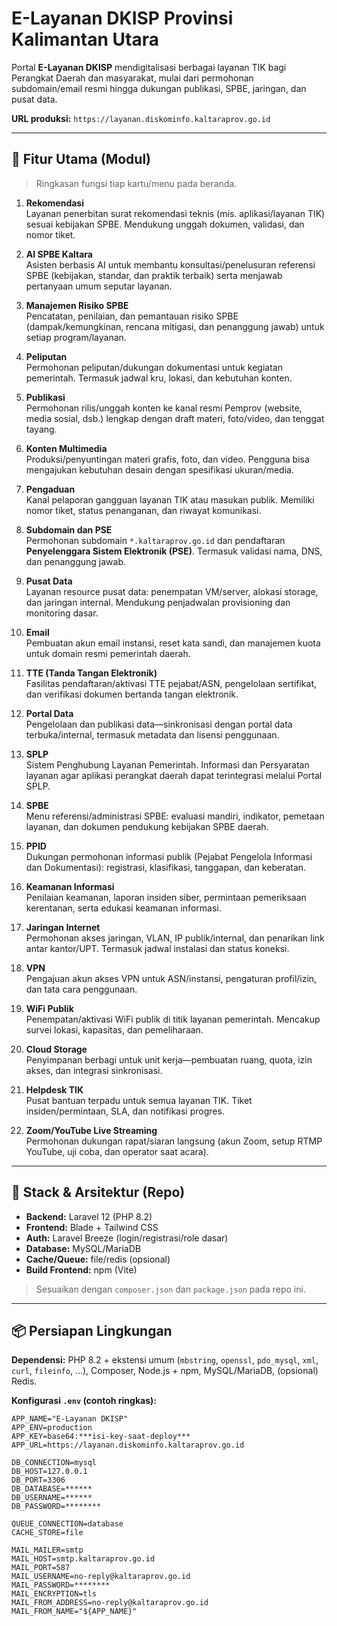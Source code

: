 # E-Layanan DKISP Provinsi Kalimantan Utara

Portal **E-Layanan DKISP** mendigitalisasi berbagai layanan TIK bagi Perangkat Daerah dan masyarakat, mulai dari permohonan subdomain/email resmi hingga dukungan publikasi, SPBE, jaringan, dan pusat data.

**URL produksi:** `https://layanan.diskominfo.kaltaraprov.go.id`

---

## 🌟 Fitur Utama (Modul)

> Ringkasan fungsi tiap kartu/menu pada beranda.

1. **Rekomendasi**  
   Layanan penerbitan surat rekomendasi teknis (mis. aplikasi/layanan TIK) sesuai kebijakan SPBE. Mendukung unggah dokumen, validasi, dan nomor tiket.

2. **AI SPBE Kaltara**  
   Asisten berbasis AI untuk membantu konsultasi/penelusuran referensi SPBE (kebijakan, standar, dan praktik terbaik) serta menjawab pertanyaan umum seputar layanan.

3. **Manajemen Risiko SPBE**  
   Pencatatan, penilaian, dan pemantauan risiko SPBE (dampak/kemungkinan, rencana mitigasi, dan penanggung jawab) untuk setiap program/layanan.

4. **Peliputan**  
   Permohonan peliputan/dukungan dokumentasi untuk kegiatan pemerintah. Termasuk jadwal kru, lokasi, dan kebutuhan konten.

5. **Publikasi**  
   Permohonan rilis/unggah konten ke kanal resmi Pemprov (website, media sosial, dsb.) lengkap dengan draft materi, foto/video, dan tenggat tayang.

6. **Konten Multimedia**  
   Produksi/penyuntingan materi grafis, foto, dan video. Pengguna bisa mengajukan kebutuhan desain dengan spesifikasi ukuran/media.

7. **Pengaduan**  
   Kanal pelaporan gangguan layanan TIK atau masukan publik. Memiliki nomor tiket, status penanganan, dan riwayat komunikasi.

8. **Subdomain dan PSE**  
   Permohonan subdomain `*.kaltaraprov.go.id` dan pendaftaran **Penyelenggara Sistem Elektronik (PSE)**. Termasuk validasi nama, DNS, dan penanggung jawab.

9. **Pusat Data**  
   Layanan resource pusat data: penempatan VM/server, alokasi storage, dan jaringan internal. Mendukung penjadwalan provisioning dan monitoring dasar.

10. **Email**  
    Pembuatan akun email instansi, reset kata sandi, dan manajemen kuota untuk domain resmi pemerintah daerah.

11. **TTE (Tanda Tangan Elektronik)**  
    Fasilitas pendaftaran/aktivasi TTE pejabat/ASN, pengelolaan sertifikat, dan verifikasi dokumen bertanda tangan elektronik.

12. **Portal Data**  
    Pengelolaan dan publikasi data—sinkronisasi dengan portal data terbuka/internal, termasuk metadata dan lisensi penggunaan.

13. **SPLP**  
    Sistem Penghubung Layanan Pemerintah. Informasi dan Persyaratan layanan agar aplikasi perangkat daerah dapat terintegrasi melalui Portal SPLP.

14. **SPBE**  
    Menu referensi/administrasi SPBE: evaluasi mandiri, indikator, pemetaan layanan, dan dokumen pendukung kebijakan SPBE daerah.

15. **PPID**  
    Dukungan permohonan informasi publik (Pejabat Pengelola Informasi dan Dokumentasi): registrasi, klasifikasi, tanggapan, dan keberatan.

16. **Keamanan Informasi**  
    Penilaian keamanan, laporan insiden siber, permintaan pemeriksaan kerentanan, serta edukasi keamanan informasi.

17. **Jaringan Internet**  
    Permohonan akses jaringan, VLAN, IP publik/internal, dan penarikan link antar kantor/UPT. Termasuk jadwal instalasi dan status koneksi.

18. **VPN**  
    Pengajuan akun akses VPN untuk ASN/instansi, pengaturan profil/izin, dan tata cara penggunaan.

19. **WiFi Publik**  
    Penempatan/aktivasi WiFi publik di titik layanan pemerintah. Mencakup survei lokasi, kapasitas, dan pemeliharaan.

20. **Cloud Storage**  
    Penyimpanan berbagi untuk unit kerja—pembuatan ruang, quota, izin akses, dan integrasi sinkronisasi.

21. **Helpdesk TIK**  
    Pusat bantuan terpadu untuk semua layanan TIK. Tiket insiden/permintaan, SLA, dan notifikasi progres.

22. **Zoom/YouTube Live Streaming**  
    Permohonan dukungan rapat/siaran langsung (akun Zoom, setup RTMP YouTube, uji coba, dan operator saat acara).

---

## 🧱 Stack & Arsitektur (Repo)

- **Backend:** Laravel 12 (PHP 8.2)  
- **Frontend:** Blade + Tailwind CSS  
- **Auth:** Laravel Breeze (login/registrasi/role dasar)  
- **Database:** MySQL/MariaDB  
- **Cache/Queue:** file/redis (opsional)  
- **Build Frontend:** npm (Vite)

> Sesuaikan dengan `composer.json` dan `package.json` pada repo ini.

---

## 📦 Persiapan Lingkungan

**Dependensi:** PHP 8.2 + ekstensi umum (`mbstring`, `openssl`, `pdo_mysql`, `xml`, `curl`, `fileinfo`, …), Composer, Node.js + npm, MySQL/MariaDB, (opsional) Redis.

**Konfigurasi `.env` (contoh ringkas):**
```dotenv
APP_NAME="E-Layanan DKISP"
APP_ENV=production
APP_KEY=base64:***isi-key-saat-deploy***
APP_URL=https://layanan.diskominfo.kaltaraprov.go.id

DB_CONNECTION=mysql
DB_HOST=127.0.0.1
DB_PORT=3306
DB_DATABASE=******
DB_USERNAME=******
DB_PASSWORD=********

QUEUE_CONNECTION=database
CACHE_STORE=file

MAIL_MAILER=smtp
MAIL_HOST=smtp.kaltaraprov.go.id
MAIL_PORT=587
MAIL_USERNAME=no-reply@kaltaraprov.go.id
MAIL_PASSWORD=********
MAIL_ENCRYPTION=tls
MAIL_FROM_ADDRESS=no-reply@kaltaraprov.go.id
MAIL_FROM_NAME="${APP_NAME}"
